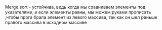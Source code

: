 Merge sort - устойчива, ведь когда мы сравниваем элементы под указателями, и если элементы равны, мы можем руками прописать ,чтобы прога брала элемент из левого массива, так как он шел раньше правого массива в исходном массиве